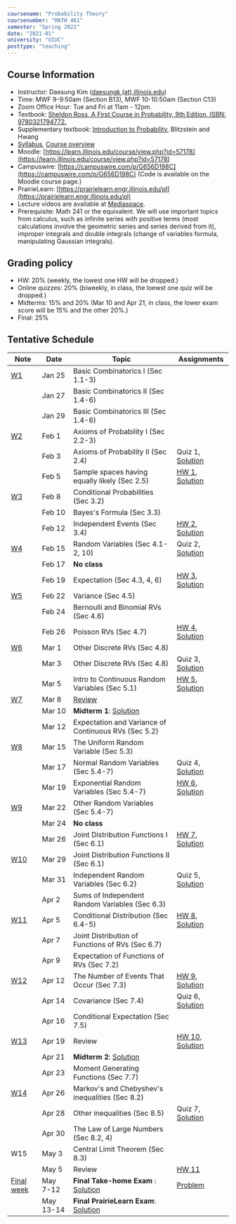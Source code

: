```yaml
---
coursename: "Probability Theory"
coursenumber: "MATH 461"
semester: "Spring 2021"
date: "2021-01"
university: "UIUC"
posttype: "teaching"
---
```


## Course Information

- Instructor: Daesung Kim ([daesungk (at) illinois.edu](mailto:daesungk@illinois.edu))
- Time: MWF 9-9:50am (Section B13), MWF 10-10:50am (Section C13)
- Zoom Office Hour: Tue and Fri at 11am - 12pm.
- Textbook: [Sheldon Ross, A First Course in Probability, 9th Edition, ISBN: 9780321794772.](https://www.amazon.com/First-Course-Probability-9th/dp/032179477X)
- Supplementary textbook: [Introduction to Probability](http://probabilitybook.net), Blitzstein and Hwang
- [Syllabus](math461-s21-syllabus.pdf), [Course overview](math461-s21-overview.pdf) 
- Moodle: [https://learn.illinois.edu/course/view.php?id=57178](https://learn.illinois.edu/course/view.php?id=57178) 
- Campuswire: [https://campuswire.com/p/G656D198C](https://campuswire.com/p/G656D198C) (Code is available on the Moodle course page.)
- PrairieLearn: [https://prairielearn.engr.illinois.edu/pl](https://prairielearn.engr.illinois.edu/pl)
- Lecture videos are available at [Mediaspace](https://mediaspace.illinois.edu/channel/MATH+461%3A+Probability+Theory+Spring+2021/197286143).
- Prerequisite: Math 241 or the equivalent. We will use important topics from calculus, such as infinite series with positive terms (most calculations involve the geometric series and series derived from it), improper integrals and double integrals (change of variables formula, manipulating Gaussian integrals).

## Grading policy
- HW: 20% (weekly, the lowest one HW will be dropped.)
- Online quizzes: 20% (biweekly, in class, the loewst one quiz will be dropped.)
- Midterms: 15% and 20% (Mar 10 and Apr 21, in class, the lower exam score will be 15% and the other 20%.)
- Final: 25%

## Tentative Schedule 
| Note                                   | Date      | Topic                                                              | Assignments                                                        |
| ---                                    | ---       | ---                                                                | ---                                                                |
| [W1](math461-s21-note-w1.pdf)          | Jan 25    | Basic Combinatorics I (Sec 1.1-3)                                  |                                                                    |
|                                        | Jan 27    | Basic Combinatorics II (Sec 1.4-6)                                 |                                                                    |
|                                        | Jan 29    | Basic Combinatorics III (Sec 1.4-6)                                |                                                                    |
| [W2](math461-s21-note-w2.pdf)          | Feb 1     | Axioms of Probability I (Sec 2.2-3)                                |                                                                    |
|                                        | Feb 3     | Axioms of Probability II (Sec 2.4)                                 | Quiz 1, [Solution](math461-s21-quiz1sol.pdf)                       |
|                                        | Feb 5     | Sample spaces having equally likely (Sec 2.5)                      | [HW 1](math461-s21-hw1.pdf), [Solution](math461-s21-hw1sol.pdf)    |
| [W3](math461-s21-note-w3.pdf)          | Feb 8     | Conditional Probabilities (Sec 3.2)                                |                                                                    |
|                                        | Feb 10    | Bayes's Formula (Sec 3.3)                                          |                                                                    |
|                                        | Feb 12    | Independent Events (Sec 3.4)                                       | [HW 2](math461-s21-hw2.pdf), [Solution](math461-s21-hw2sol.pdf)    |
| [W4](math461-s21-note-w4.pdf)          | Feb 15    | Random Variables (Sec 4.1-2, 10)                                   | Quiz 2, [Solution](math461-s21-quiz2sol.pdf)                       |
|                                        | Feb 17    | **No class**                                                       |                                                                    |
|                                        | Feb 19    | Expectation (Sec 4.3, 4, 6)                                        | [HW 3](math461-s21-hw3.pdf), [Solution](math461-s21-hw3sol.pdf)    |
| [W5](math461-s21-note-w5.pdf)          | Feb 22    | Variance (Sec 4.5)                                                 |                                                                    |
|                                        | Feb 24    | Bernoulli and Binomial RVs (Sec 4.6)                               |                                                                    |
|                                        | Feb 26    | Poisson RVs (Sec 4.7)                                              | [HW 4](math461-s21-hw4.pdf), [Solution](math461-s21-hw4sol.pdf)    |
| [W6](math461-s21-note-w6.pdf)          | Mar 1     | Other Discrete RVs (Sec 4.8)                                       |                                                                    |
|                                        | Mar 3     | Other Discrete RVs (Sec 4.8)                                       | Quiz 3, [Solution](math461-s21-quiz3sol.pdf)                       |
|                                        | Mar 5     | Intro to Continuous Random Variables (Sec 5.1)                     | [HW 5](math461-s21-hw5.pdf), [Solution](math461-s21-hw5sol.pdf)    |
| [W7](math461-s21-note-w7.pdf)          | Mar 8     | [Review](math461-s21-MT1.pdf)                                      |                                                                    |
|                                        | Mar 10    | **Midterm 1**: [Solution](math461-s21-mt1sol.pdf)                  |                                                                    |
|                                        | Mar 12    | Expectation and Variance of Continuous RVs (Sec 5.2)               |                                                                    |
| [W8](math461-s21-note-w8.pdf)          | Mar 15    | The Uniform Random Variable (Sec 5.3)                              |                                                                    |
|                                        | Mar 17    | Normal Random Variables (Sec 5.4-7)                                | Quiz 4, [Solution](math461-s21-quiz4sol.pdf)                       |
|                                        | Mar 19    | Exponential Random Variables (Sec 5.4-7)                           | [HW 6](math461-s21-hw6.pdf), [Solution](math461-s21-hw6sol.pdf)    |
| [W9](math461-s21-note-w9.pdf)          | Mar 22    | Other Random Variables (Sec 5.4-7)                                 |                                                                    |
|                                        | Mar 24    | **No class**                                                       |                                                                    |
|                                        | Mar 26    | Joint Distribution Functions I (Sec 6.1)                           | [HW 7](math461-s21-hw7.pdf), [Solution](math461-s21-hw7sol.pdf)    |
| [W10](math461-s21-note-w10.pdf)        | Mar 29    | Joint Distribution Functions II (Sec 6.1)                          |                                                                    |
|                                        | Mar 31    | Independent Random Variables (Sec 6.2)                             | Quiz 5, [Solution](math461-s21-quiz5sol.pdf)                       |
|                                        | Apr 2     | Sums of Independent Random Variables (Sec 6.3)                     |                                                                    |
| [W11](math461-s21-note-w11.pdf)        | Apr 5     | Conditional Distribution (Sec 6.4-5)                               | [HW 8](math461-s21-hw8.pdf), [Solution](math461-s21-hw8sol.pdf)    |
|                                        | Apr 7     | Joint Distribution of Functions of RVs (Sec 6.7)                   |                                                                    |
|                                        | Apr 9     | Expectation of Functions of RVs (Sec 7.2)                          |                                                                    |
| [W12](math461-s21-note-w12.pdf)        | Apr 12    | The Number of Events That Occur (Sec 7.3)                          | [HW 9](math461-s21-hw9.pdf), [Solution](math461-s21-hw9sol.pdf)    |
|                                        | Apr 14    | Covariance (Sec 7.4)                                               | Quiz 6, [Solution](math461-s21-quiz6sol.pdf)                       |
|                                        | Apr 16    | Conditional Expectation (Sec 7.5)                                  |                                                                    |
| [W13](math461-s21-note-w13.pdf)        | Apr 19    | Review                                                             | [HW 10](math461-s21-hw10.pdf), [Solution](math461-s21-hw10sol.pdf) |
|                                        | Apr 21    | **Midterm 2**: [Solution](math461-s21-mt2sol.pdf)                  |                                                                    |
|                                        | Apr 23    | Moment Generating Functions (Sec 7.7)                              |                                                                    |
| [W14](math461-s21-note-w14.pdf)        | Apr 26    | Markov's and Chebyshev's inequalities (Sec 8.2)                    |                                                                    |
|                                        | Apr 28    | Other inequalities (Sec 8.5)                                       | Quiz 7, [Solution](math461-s21-quiz7sol.pdf)                       |
|                                        | Apr 30    | The Law of Large Numbers (Sec 8.2, 4)                              |                                                                    |
| W15                                    | May 3     | Central Limit Theorem (Sec 8.3)                                    |                                                                    |
|                                        | May 5     | Review                                                             | [HW 11](math461-s21-hw11.pdf)                                      |
| [Final week](math461-s21-finalann.pdf) | May 7-12  | **Final Take-home Exam** : [Solution](math461-s21-finalth-sol.pdf) | [Problem](math461-s21-finalth.pdf)                                 |
|                                        | May 13-14 | **Final PrairieLearn Exam**: [Solution](math461-s21-finalsol.pdf)  |                                                                    |


